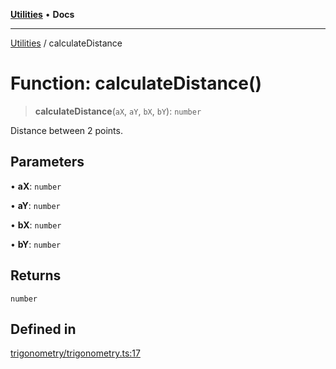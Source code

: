 [**Utilities**](../README.md) • **Docs**

***

[Utilities](../README.md) / calculateDistance

# Function: calculateDistance()

> **calculateDistance**(`aX`, `aY`, `bX`, `bY`): `number`

Distance between 2 points.

## Parameters

• **aX**: `number`

• **aY**: `number`

• **bX**: `number`

• **bY**: `number`

## Returns

`number`

## Defined in

[trigonometry/trigonometry.ts:17](https://github.com/noobiept/utilities/blob/1d2cee23362dcff5c0b5fdf27f21e257e8f3dc9e/source/trigonometry/trigonometry.ts#L17)
